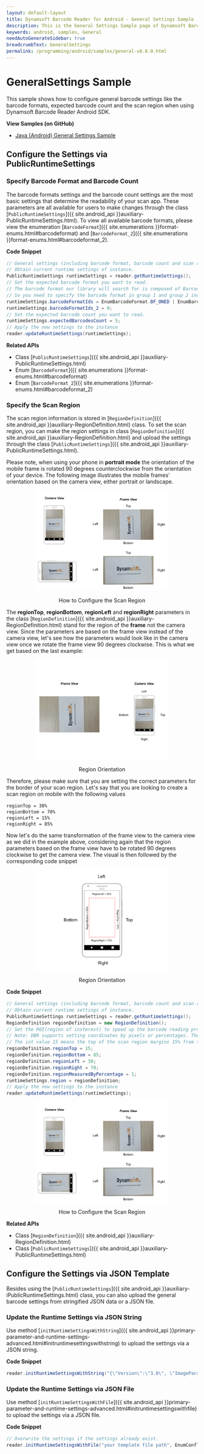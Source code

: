 ```yaml
---
layout: default-layout
title: Dynamsoft Barcode Reader for Android - General Settings Sample
description: This is the General Settings Sample page of Dynamsoft Barcode Reader for Android SDK.
keywords: android, samples, General
needAutoGenerateSidebar: true
breadcrumbText: GeneralSettings
permalink: /programming/android/samples/general-v8.8.0.html
---
```


# GeneralSettings Sample

This sample shows how to configure general barcode settings like the barcode formats, expected barcode count and the scan region when using Dynamsoft Barcode Reader Android SDK.

**View Samples (on GitHub)**

- <a href="https://github.com/Dynamsoft/barcode-reader-mobile-samples/tree/v8.8.0/android/GeneralSettings/" target="_blank">Java (Android) General Settings Sample</a>

## Configure the Settings via PublicRuntimeSettings

### Specify Barcode Format and Barcode Count

The barcode formats settings and the barcode count settings are the most basic settings that determine the readability of your scan app. These parameters are all available for users to make changes through the class [`PublicRuntimeSettings`]({{ site.android_api }}auxiliary-PublicRuntimeSettings.html). To view all available barcode formats, please view the enumeration [`BarcodeFormat`]({{ site.enumerations }}format-enums.html#barcodeformat) and [`BarcodeFormat_2`]({{ site.enumerations }}format-enums.html#barcodeformat_2).

**Code Snippet**

```java
// General settings (including barcode format, barcode count and scan region) for the instance.
// Obtain current runtime settings of instance.
PublicRuntimeSettings runtimeSettings = reader.getRuntimeSettings();
// Set the expected barcode format you want to read.
// The barcode format our library will search for is composed of BarcodeFormat group 1 and BarcodeFormat group 2.
// So you need to specify the barcode format in group 1 and group 2 individually.
runtimeSettings.barcodeFormatIds = EnumBarcodeFormat.BF_ONED | EnumBarcodeFormat.BF_PDF417 | EnumBarcodeFormat.BF_QR_CODE | EnumBarcodeFormat.BF_DATAMATRIX |EnumBarcodeFormat.BF_AZTEC;
runtimeSettings.barcodeFormatIds_2 = 0;
// Set the expected barcode count you want to read.
runtimeSettings.expectedBarcodesCount = 5;
// Apply the new settings to the instance
reader.updateRuntimeSettings(runtimeSettings);
```

**Related APIs**

- Class [`PublicRuntimeSettings`]({{ site.android_api }}auxiliary-PublicRuntimeSettings.html)
- Enum [`BarcodeFormat`]({{ site.enumerations }}format-enums.html#barcodeformat)
- Enum [`BarcodeFormat_2`]({{ site.enumerations }}format-enums.html#barcodeformat_2)

### Specify the Scan Region

The scan region information is stored in [`RegionDefinition`]({{ site.android_api }}auxiliary-RegionDefinition.html) class. To set the scan region, you can make the region settings in class [`RegionDefinition`]({{ site.android_api }}auxiliary-RegionDefinition.html) and upload the settings through the class [`PublicRuntimeSettings`]({{ site.android_api }}auxiliary-PublicRuntimeSettings.html).

Please note, when using your phone in **portrait mode** the orientation of the mobile frame is rotated 90 degrees counterclockwise from the orientation of your device. The following image illustrates the mobile frames' orientation based on the camera view, either portrait or landscape.

<div align="center">
    <p><img src="assets/regionViews_Android.png" width="70%" alt="region"></p>
    <p>How to Configure the Scan Region</p>
</div>

The **regionTop**, **regionBottom**, **regionLeft** and **regionRight** parameters in the class [`RegionDefinition`]({{ site.android_api }}auxiliary-RegionDefinition.html) stand for the region of the **frame** not the camera view. Since the parameters are based on the frame view instead of the camera view, let's see how the parameters would look like in the camera view once we rotate the frame view 90 degrees clockwise. This is what we get based on the last example:

<div align="center">
    <p><img src="assets/frame-orientation-android.png" width="70%" alt="region"></p>
    <p>Region Orientation</p>
</div>

Therefore, please make sure that you are setting the correct parameters for the border of your scan region. Let's say that you are looking to create a scan region on mobile with the following values
```
regionTop = 30%
regionBottom = 70%
regionLeft = 15%
regionRight = 85%
```
Now let's do the same transformation of the frame view to the camera view as we did in the example above, considering again that the region parameters based on the frame view have to be rotated 90 degrees clockwise to get the camera view. The visual is then followed by the corresponding code snippet

<div align="center">
    <p><img src="assets/regionDef-mobileAndroid.png" width="70%" alt="region"></p>
    <p>Region Orientation</p>
</div>

**Code Snippet**

```java
// General settings (including barcode format, barcode count and scan region) for the instance.
// Obtain current runtime settings of instance.
PublicRuntimeSettings runtimeSettings = reader.getRuntimeSettings();
RegionDefinition regionDefinition = new RegionDefinition();
// Set the ROI(region of insterest) to speed up the barcode reading process.
// Note: DBR supports setting coordinates by pixels or percentages. The origin of the coordinate system is the upper left corner point.
// The int value 15 means the top of the scan region margins 15% from the top of screen.
regionDefinition.regionTop = 15;
regionDefinition.regionBottom = 85;
regionDefinition.regionLeft = 30;
regionDefinition.regionRight = 70;
regionDefinition.regionMeasuredByPercentage = 1;
runtimeSettings.region = regionDefinition;
// Apply the new settings to the instance
reader.updateRuntimeSettings(runtimeSettings);
```

<div align="center">
    <p><img src="assets/regionViews_Android.png" width="70%" alt="region"></p>
    <p>How to Configure the Scan Region</p>
</div>

**Related APIs**

- Class [`RegionDefinition`]({{ site.android_api }}auxiliary-RegionDefinition.html)
- Class [`PublicRuntimeSettings`]({{ site.android_api }}auxiliary-PublicRuntimeSettings.html)

## Configure the Settings via JSON Template

Besides using the [`PublicRuntimeSettings`]({{ site.android_api }}auxiliary-iPublicRuntimeSettings.html) class, you can also upload the general barcode settings from stringified JSON data or a JSON file.

### Update the Runtime Settings via JSON String

Use method [`initRuntimeSettingsWithString`]({{ site.android_api }}primary-parameter-and-runtime-settings-advanced.html#initruntimesettingswithstring) to upload the settings via a JSON string.

**Code Snippet**

```java
reader.initRuntimeSettingsWithString("{\"Version\":\"3.0\", \"ImageParameter\":{\"Name\":\"IP1\", \"BarcodeFormatIds\":[\"BF_QR_CODE\"], \"ExpectedBarcodesCount\":10}}", EnumConflictMode.CM_OVERWRITE);
```

### Update the Runtime Settings via JSON File

Use method [`initRuntimeSettingsWithFile`]({{ site.android_api }}primary-parameter-and-runtime-settings-advanced.html#initruntimesettingswithfile) to upload the settings via a JSON file.

**Code Snippet**

```java
// Overwrite the settings if the settings already exist.
reader.initRuntimeSettingsWithFile("your template file path", EnumConflictMode.CM_OVERWRITE);
```
